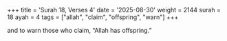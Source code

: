 +++
title = 'Surah 18, Verses 4'
date = '2025-08-30'
weight = 2144
surah = 18
ayah = 4
tags = ["allah", "claim", "offspring", "warn"]
+++

and to warn those who claim, “Allah has offspring.”